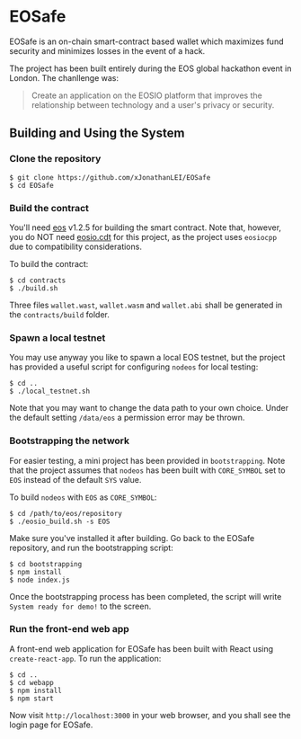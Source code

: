 # EOSafe

EOSafe is an on-chain smart-contract based wallet which maximizes fund security and minimizes losses in the event of a hack.

The project has been built entirely during the EOS global hackathon event in London. The chanllenge was:

> Create an application on the EOSIO platform that improves the relationship between technology and a user's privacy or security.

## Building and Using the System

### Clone the repository

    $ git clone https://github.com/xJonathanLEI/EOSafe
    $ cd EOSafe

### Build the contract

You'll need [eos](https://github.com/EOSIO/eos.git) v1.2.5 for building the smart contract. Note that, however, you do NOT need [eosio.cdt](https://github.com/EOSIO/eosio.cdt.git) for this project, as the project uses `eosiocpp` due to compatibility considerations.

To build the contract:

    $ cd contracts
    $ ./build.sh

Three files `wallet.wast`, `wallet.wasm` and `wallet.abi` shall be generated in the `contracts/build` folder.

### Spawn a local testnet

You may use anyway you like to spawn a local EOS testnet, but the project has provided a useful script for configuring `nodeos` for local testing:

    $ cd ..
    $ ./local_testnet.sh

Note that you may want to change the data path to your own choice. Under the default setting `/data/eos` a permission error may be thrown.

### Bootstrapping the network

For easier testing, a mini project has been provided in `bootstrapping`. Note that the project assumes that `nodeos` has been built with `CORE_SYMBOL` set to `EOS` instead of the default `SYS` value.

To build `nodeos` with `EOS` as `CORE_SYMBOL`:

    $ cd /path/to/eos/repository
    $ ./eosio_build.sh -s EOS

Make sure you've installed it after building. Go back to the EOSafe repository, and run the bootstrapping script:

    $ cd bootstrapping
    $ npm install
    $ node index.js

Once the bootstrapping process has been completed, the script will write `System ready for demo!` to the screen.

### Run the front-end web app

A front-end web application for EOSafe has been built with React using `create-react-app`. To run the application:

    $ cd ..
    $ cd webapp
    $ npm install
    $ npm start

Now visit `http://localhost:3000` in your web browser, and you shall see the login page for EOSafe.